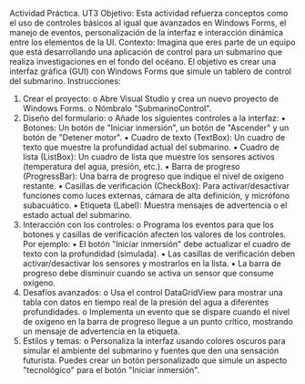 Actividad Práctica. UT3
Objetivo:
Esta actividad refuerza conceptos como el uso de controles básicos al igual que
avanzados en Windows Forms, el manejo de eventos, personalización de la interfaz e
interacción dinámica entre los elementos de la UI.
Contexto:
Imagina que eres parte de un equipo que está desarrollando una aplicación de control
para un submarino que realiza investigaciones en el fondo del océano. El objetivo es crear
una interfaz gráfica (GUI) con Windows Forms que simule un tablero de control del
submarino.
Instrucciones:
1. Crear el proyecto:
o Abre Visual Studio y crea un nuevo proyecto de Windows Forms.
o Nómbralo "SubmarinoControl".
2. Diseño del formulario:
o Añade los siguientes controles a la interfaz:
▪ Botones: Un botón de "Iniciar inmersión", un botón de "Ascender" y
un botón de "Detener motor".
▪ Cuadro de texto (TextBox): Un cuadro de texto que muestre la
profundidad actual del submarino.
▪ Cuadro de lista (ListBox): Un cuadro de lista que muestre los
sensores activos (temperatura del agua, presión, etc.).
▪ Barra de progreso (ProgressBar): Una barra de progreso que
indique el nivel de oxígeno restante.
▪ Casillas de verificación (CheckBox): Para activar/desactivar
funciones como luces externas, cámara de alta definición, y
micrófono subacuático.
▪ Etiqueta (Label): Muestra mensajes de advertencia o el estado
actual del submarino.
3. Interacción con los controles:
o Programa los eventos para que los botones y casillas de verificación
afecten los valores de los controles. Por ejemplo:
▪ El botón "Iniciar inmersión" debe actualizar el cuadro de texto con la
profundidad (simulada).
▪ Las casillas de verificación deben activar/desactivar los sensores y
mostrarlos en la lista.
▪ La barra de progreso debe disminuir cuando se activa un sensor
que consume oxígeno.
4. Desafíos avanzados:
o Usa el control DataGridView para mostrar una tabla con datos en tiempo
real de la presión del agua a diferentes profundidades.
o Implementa un evento que se dispare cuando el nivel de oxígeno en la
barra de progreso llegue a un punto crítico, mostrando un mensaje de
advertencia en la etiqueta.
5. Estilos y temas:
o Personaliza la interfaz usando colores oscuros para simular el ambiente del
submarino y fuentes que den una sensación futurista. Puedes crear un
botón personalizado que simule un aspecto "tecnológico" para el botón
"Iniciar inmersión".